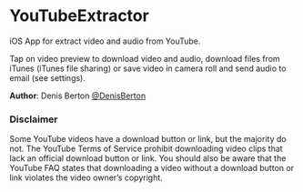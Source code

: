 YouTubeExtractor
================

iOS App for extract video and audio from YouTube.

Tap on video preview to download video and audio, download files from iTunes (iTunes file sharing) or save video in camera roll and send audio to email (see settings).

**Author**: Denis Berton [@DenisBerton](https://twitter.com/DenisBerton)

### Disclaimer
Some YouTube videos have a download button or link, but the majority do not. The YouTube Terms of Service prohibit downloading video clips that lack an official download button or link. You should also be aware that the YouTube FAQ states that downloading a video without a download button or link violates the video owner’s copyright.
